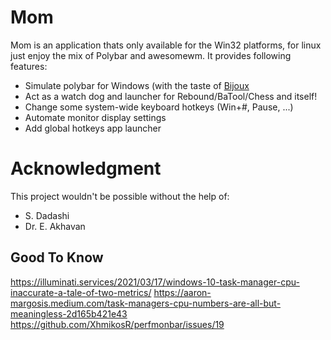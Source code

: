 # Mom
Mom is an application thats only available for the Win32 platforms, for linux just enjoy the mix of Polybar and awesomewm. It provides following features:

- Simulate polybar for Windows (with the taste of [Bijoux](https://github.com/bijanbina/Bijoux)
- Act as a watch dog and launcher for Rebound/BaTool/Chess and itself!
- Change some system-wide keyboard hotkeys (Win+#, Pause, ...)
- Automate monitor display settings
- Add global hotkeys app launcher

# Acknowledgment

This project wouldn't be possible without the help of:
- S. Dadashi
- Dr. E. Akhavan

## Good To Know
https://illuminati.services/2021/03/17/windows-10-task-manager-cpu-inaccurate-a-tale-of-two-metrics/
https://aaron-margosis.medium.com/task-managers-cpu-numbers-are-all-but-meaningless-2d165b421e43
https://github.com/XhmikosR/perfmonbar/issues/19